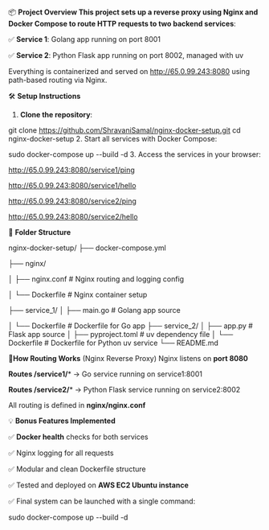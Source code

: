 📦 **Project Overview
This project sets up a reverse proxy using Nginx and Docker Compose to route HTTP requests to two backend services**:

✅ **Service 1**: Golang app running on port 8001

✅ **Service 2**: Python Flask app running on port 8002, managed with uv

Everything is containerized and served on http://65.0.99.243:8080 using path-based routing via Nginx.

🛠 **Setup Instructions**
1. **Clone the repository**:

git clone https://github.com/ShravaniSamal/nginx-docker-setup.git
cd nginx-docker-setup
2. Start all services with Docker Compose:

sudo docker-compose up --build -d
3. Access the services in your browser:

http://65.0.99.243:8080/service1/ping

http://65.0.99.243:8080/service1/hello

http://65.0.99.243:8080/service2/ping

http://65.0.99.243:8080/service2/hello

📁 **Folder Structure**

nginx-docker-setup/
├── docker-compose.yml

├── nginx/

│   ├── nginx.conf          # Nginx routing and logging config

│   └── Dockerfile          # Nginx container setup

├── service_1/
│   ├── main.go             # Golang app source

│   └── Dockerfile          # Dockerfile for Go app
├── service_2/
│   ├── app.py              # Flask app source
│   ├── pyproject.toml      # uv dependency file
│   └── Dockerfile          # Dockerfile for Python uv service
└── README.md

🔁**How Routing Works** (Nginx Reverse Proxy)
Nginx listens on **port 8080**

**Routes /service1/*** → Go service running on service1:8001

**Routes /service2/*** → Python Flask service running on service2:8002

All routing is defined in **nginx/nginx.conf**

💡 **Bonus Features Implemented**

✅ **Docker health** checks for both services

✅ Nginx logging for all requests

✅ Modular and clean Dockerfile structure

✅ Tested and deployed on **AWS EC2 Ubuntu instance**

✅ Final system can be launched with a single command:

sudo docker-compose up --build -d
